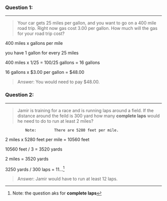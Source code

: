  [^1]: Note: the question aks for  **complete laps** 
 ### Question 1:
 ---
 > Your car gets 25 miles per gallon, and you want to go on a 400 mile road trip. Right now gas cost 3.00 per gallon. How much will the gas for your road trip cost?

400 miles x gallons per mile

you have 1 gallon for every 25 miles

400 miles x 1/25 = 100/25 gallons = 16 gallons

16 gallons x $3.00 per gallon = $48.00
> Answer: You would need to pay $48.00.
### Question 2:
---
> Jamir is training for a race and is running laps around a field. If the distance around the feild is 300 yard how many **complete laps** would he need to do to run at least 2 miles?

             Note:        There are 5280 feet per mile.

2 miles x 5280 feet per mile = 10560 feet

10560 feet / 3 = 3520 yards

2 miles = 3520 yards

3250 yards / 300 laps = 11...[^1]

> Answer: Jamir would have to run at least 12 laps.



> 
